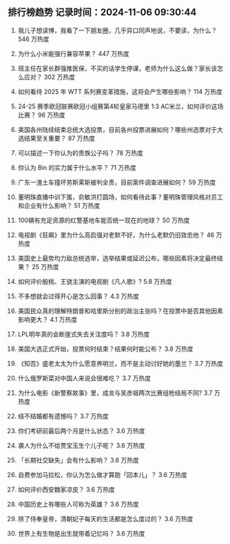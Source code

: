 
## 排行榜趋势 记录时间：2024-11-06 09:30:44
  
  1. 我儿子想读博，我看了一下朋友圈，几乎异口同声地说，不要读，为什么？ 546 万热度
    
  2. 为什么小米能强行兼容苹果？ 447 万热度
    
  3. 班主任在家长群强推医保，不买的话学生停课，老师为什么这么做？家长该怎么应对？ 302 万热度
    
  4. 如何看待 2025 年 WTT 系列赛变革措施，这将会产生哪些影响？ 114 万热度
    
  5. 24-25 赛季欧冠联赛欧冠小组赛第4轮皇家马德里 1:3 AC米兰，如何评价这场比赛？ 96 万热度
    
  6. 美国各州陆续结束总统大选投票，目前各州投票进展如何？哪些州选票对于大选结果至关重要？ 87 万热度
    
  7. 可以描述一下你认为的贵族公子吗？ 78 万热度
    
  8. 你认为 Bin 的实力属于什么水平？ 71 万热度
    
  9. 广东一渣土车撞坏劳斯莱斯被判全责，目前案件调查进展如何？ 59 万热度
    
  10. 董明珠直播中训下属，俞敏洪打圆场，如何看待此事？董明珠管理风格对员工和企业有什么影响？ 51 万热度
    
  11. 100辆有充足资源的红警基地车能否统一现在的地球？ 50 万热度
    
  12. 电视剧《狂飙》里为什么高启强对老默不好，为什么老默仍旧效忠他？ 46 万热度
    
  13. 美国史上最势均力敌总统选举，选举结果或延迟公布，哪些因素将决定最终结果？ 25 万热度
    
  14. 如何评价殷桃、王骁主演的电视剧《凡人歌》? 5.8 万热度
    
  15. 不多想就会过得开心是怎么回事？ 4.3 万热度
    
  16. 美国民众真的理解特朗普和哈里斯分别的政治主张吗？在投票中是否其他因素影响更大？ 4.1 万热度
    
  17. LPL明年真的会断崖式失去关注度吗？ 3.8 万热度
    
  18. 美国大选正式开始，投票何时结束？结果何时能公布？ 3.8 万热度
    
  19. 《知否》盛老太太为什么愿意养明兰，而不是主动讨好她的墨兰？ 3.7 万热度
    
  20. 什么俄罗斯菜对中国人来说会很难吃？ 3.7 万热度
    
  21. 为什么电影《新警察故事》里，成龙与吴彦祖两次比赛组枪结局不同? 3.7 万热度
    
  22. 结不结婚都有遗憾吗？ 3.7 万热度
    
  23. 你们考研前最后两个月是什么状态？ 3.6 万热度
    
  24. 袭人为什么不给贾宝玉生个儿子呢？ 3.6 万热度
    
  25. 「长期社交缺失」会有什么影响？ 3.6 万热度
    
  26. 自费参加马拉松，你认为怎么做才算跑「回本儿」？ 3.6 万热度
    
  27. 如何评价西安魏家凉皮？ 3.6 万热度
    
  28. 中国历史上有哪些人可称为英雄？ 3.6 万热度
    
  29. 除了侍奉皇帝，清朝妃子每天的生活都是怎么度过的？ 3.6 万热度
    
  30. 世界上有生物是出生就带着记忆吗？ 3.6 万热度
    
